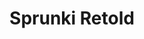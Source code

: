 ---
slug: sprunki-retold
title: Sprunki Retold
description: "Sprunki Retold is an exciting online game. Play for free directly in your browser!"
icon: /images/popular_mods/Sprunki Retold.png
url: https://wowtbc.net/sprunkin/sprunki-retold/index.html
previewImage: /images/popular_mods/Sprunki Retold.png
type: popular mods

# SEO配置
seo:
  title: "Sprunki Retold - Play Free Online Game | Fun Browser Games"
  description: "Sprunki Retold - Play this fun online game for free in your browser. No download required!"
  ogImage: "/images/popular_mods/Sprunki Retold.png"
  keywords: "sprunki-retold, online game, browser game, free game, popular mods game, play online"

videoUrls:
  - https://www.youtube.com/embed/example1
  - https://www.youtube.com/embed/example2

whyPlay:
  title: "Why Play Sprunki Retold?"
  items:
    - "Immersive Gameplay: Sprunki Retold offers an engaging and immersive gaming experience that will keep you entertained for hours"
    - "Challenging Levels: Test your skills with increasingly difficult challenges and obstacles"
    - "Beautiful Graphics: Enjoy stunning visuals and smooth animations that bring the game world to life"
    - "Regular Updates: New content and features are added regularly to keep the game fresh and exciting"
    - "Free to Play: Experience all the fun without spending a penny"
    - "Community Features: Connect with other players, share strategies, and compete for high scores"
    - "Cross-Platform: Play on any device with a web browser, no downloads required"

features:
  title: "Key Features of Sprunki Retold"
  image: "/images/popular_mods/Sprunki Retold.png"
  items:
    - "Intuitive Controls: Easy to learn controls make Sprunki Retold accessible for players of all skill levels"
    - "Multiple Game Modes: Enjoy various gameplay options that provide different challenges and experiences"
    - "Character Customization: Personalize your gaming experience with unique characters and items"
    - "Achievement System: Complete special tasks to earn rewards and recognition"
    - "Leaderboards: Compete with players worldwide and see who can achieve the highest scores"

characteristics:
  title: "Game Characteristics"
  image: "/images/popular_mods/Sprunki Retold.png"
  items:
    - "Genre: Popular mods game with elements of strategy and skill"
    - "Difficulty: Suitable for both casual gamers and those seeking a challenge"
    - "Play Time: Quick sessions or extended gameplay, depending on your preference"
    - "Art Style: Vibrant and engaging visuals that enhance the gaming experience"
    - "Sound Design: Immersive audio that complements the gameplay perfectly"

info: "Sprunki Retold is an exciting online game that offers players a unique and engaging gaming experience. With its intuitive controls, stunning visuals, and challenging gameplay, Sprunki Retold provides hours of entertainment for players of all ages and skill levels. Whether you're looking for a quick gaming session during a break or an extended play session, Sprunki Retold delivers an immersive experience that will keep you coming back for more. The game features multiple levels of increasing difficulty, ensuring that players are constantly challenged as they progress. With regular updates adding new content and features, Sprunki Retold remains fresh and exciting, providing endless entertainment options for its growing community of players."

howToPlayIntro: "Welcome to Sprunki Retold! This guide will walk you through the basics and help you master the game. Whether you're a beginner or looking to improve your skills, these tips and instructions will enhance your gaming experience."

howToPlaySteps:
  - title: "Getting Started"
    description: "Begin your Sprunki Retold adventure by familiarizing yourself with the controls. Use your keyboard or mouse to navigate through the game interface. The tutorial will guide you through the basic mechanics and help you understand the objectives."
  - title: "Understanding the Objectives"
    description: "In Sprunki Retold, your main goal is to progress through levels by completing specific objectives. Each level presents unique challenges that require different strategies and approaches."
  - title: "Mastering the Controls"
    description: "Practice using the controls to improve your precision and reaction time. Sprunki Retold requires quick reflexes and strategic thinking to overcome obstacles and defeat opponents."
  - title: "Utilizing Power-ups"
    description: "Collect power-ups throughout the game to enhance your abilities and overcome difficult challenges. Each power-up offers unique advantages that can be crucial for success."
  - title: "Developing Strategies"
    description: "As you progress in Sprunki Retold, develop effective strategies for different scenarios. Analyze patterns, anticipate challenges, and adapt your approach to maximize your performance."

faq:
  title: "Frequently Asked Questions about Sprunki Retold"
  items:
    - question: "Is Sprunki Retold free to play?"
      answer: "Yes, Sprunki Retold is completely free to play directly in your web browser. No downloads or purchases are required to enjoy the full game experience."
    - question: "Can I play Sprunki Retold on mobile devices?"
      answer: "Yes, Sprunki Retold is optimized for both desktop and mobile play. You can enjoy the game on any device with a web browser and internet connection."
    - question: "Are there any in-game purchases?"
      answer: "While Sprunki Retold is free to play, there may be optional in-game purchases available for cosmetic items or additional features that don't affect core gameplay."
    - question: "How often is Sprunki Retold updated?"
      answer: "The developers regularly update Sprunki Retold with new content, features, and improvements based on player feedback and game performance."
    - question: "Can I play Sprunki Retold offline?"
      answer: "Currently, Sprunki Retold requires an internet connection to play as it's a browser-based online game."
    - question: "Is Sprunki Retold suitable for children?"
      answer: "Yes, Sprunki Retold is designed to be family-friendly and suitable for players of all ages."
    - question: "How do I report bugs or issues?"
      answer: "If you encounter any problems while playing Sprunki Retold, you can report them through the game's support page or contact the developers directly through their website."
    - question: "Still Have Questions?"
      answer: "If you have additional questions about Sprunki Retold that aren't covered in this FAQ, please visit our support center or contact our customer service team for assistance."
---